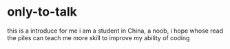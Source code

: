 # only-to-talk
this is a introduce for me
i am a student in China, a noob, i hope whose read the piles can teach me more skill to improve my ability of coding 
